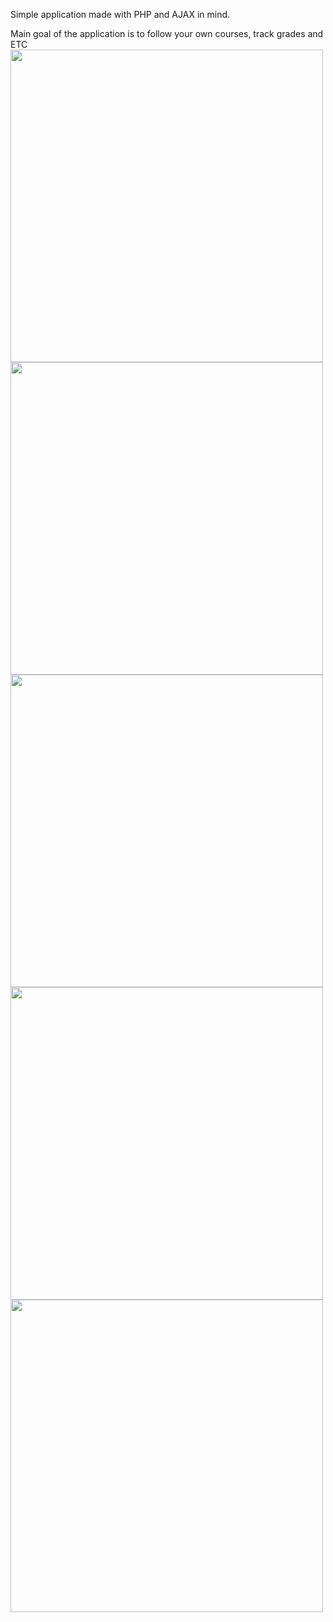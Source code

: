 Simple application made with PHP and AJAX in mind.

Main goal of the application is to follow your own courses, track grades and ETC  
<img src="https://gitlab.com/meincrab/webHarkka/raw/master/ScreenshotsWebHarkka/Screenshot1.PNG" width="500px">  
<img src="https://gitlab.com/meincrab/webHarkka/raw/master/ScreenshotsWebHarkka/Screenshot2.PNG" width="500px">  
<img src="https://gitlab.com/meincrab/webHarkka/blob/master/ScreenshotsWebHarkka/Screenshot3.PNG" width="500px">  
<img src="https://gitlab.com/meincrab/webHarkka/raw/master/ScreenshotsWebHarkka/Screenshot4.PNG" width="500px">  
<img src="https://gitlab.com/meincrab/webHarkka/raw/master/ScreenshotsWebHarkka/Screenshot5.PNG" width="500px">  
